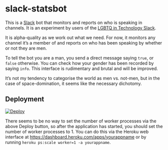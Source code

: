 # slack-statsbot

This is a [Slack](https://slack.com) bot that monitors and reports on who is speaking in channels. It is an experiment by users of the [LGBTQ in Technology Slack](http://lgbtq.technology/).

It is alpha-quality as we work out what we need. For now, it monitors any channel it’s a member of and reports on who has been speaking by whether or not they are men.

To tell the bot you are a man, you send a direct message saying `true`, or `false` otherwise. You can check how your gender has been recorded by saying `info`. This interface is rudimentary and brutal and will be improved.

It’s not my tendency to categorise the world as men vs. not-men, but in the case of space-domination, it seems like the necessary dichotomy.

## Deployment

[![Deploy](https://www.herokucdn.com/deploy/button.png)](https://heroku.com/deploy?template=https://github.com/backspace/slack-statsbot/tree/primary)

There seems to be no way to set the number of worker processes via the above Deploy button, so after the application has started, you should set the number of worker processes to 1. You can do this via the Heroku web interface at https://dashboard.heroku.com/apps/yourappname or by running `heroku ps:scale worker=1 -a yourappname`.
